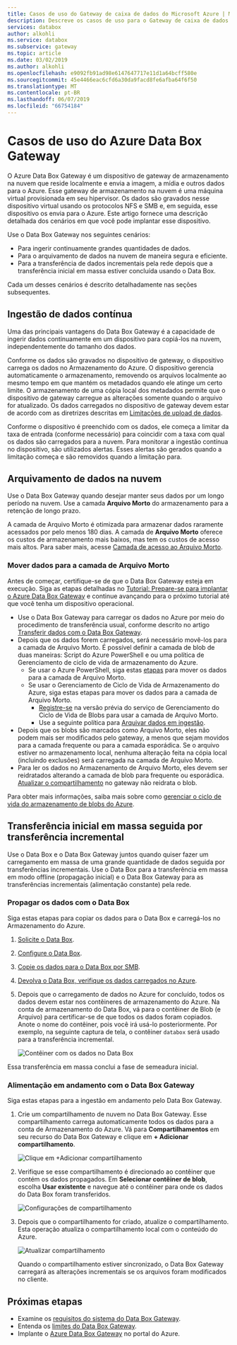 ```yaml
---
title: Casos de uso do Gateway de caixa de dados do Microsoft Azure | Microsoft Docs
description: Descreve os casos de uso para o Gateway de caixa de dados do Azure, uma solução de armazenamento de solução de virtualização que permite transferir dados para o Azure
services: databox
author: alkohli
ms.service: databox
ms.subservice: gateway
ms.topic: article
ms.date: 03/02/2019
ms.author: alkohli
ms.openlocfilehash: e9092fb91ad98e6147647717e11d1a64bcff580e
ms.sourcegitcommit: 45e4466eac6cfd6a30da9facd8fe6afba64f6f50
ms.translationtype: MT
ms.contentlocale: pt-BR
ms.lasthandoff: 06/07/2019
ms.locfileid: "66754184"
---
```

# <a name="use-cases-for-azure-data-box-gateway"></a>Casos de uso do Azure Data Box Gateway

O Azure Data Box Gateway é um dispositivo de gateway de armazenamento na nuvem que reside localmente e envia a imagem, a mídia e outros dados para o Azure. Esse gateway de armazenamento na nuvem é uma máquina virtual provisionada em seu hipervisor. Os dados são gravados nesse dispositivo virtual usando os protocolos NFS e SMB e, em seguida, esse dispositivo os envia para o Azure. Este artigo fornece uma descrição detalhada dos cenários em que você pode implantar esse dispositivo.

Use o Data Box Gateway nos seguintes cenários:

- Para ingerir continuamente grandes quantidades de dados.
- Para o arquivamento de dados na nuvem de maneira segura e eficiente.
- Para a transferência de dados incrementais pela rede depois que a transferência inicial em massa estiver concluída usando o Data Box.

Cada um desses cenários é descrito detalhadamente nas seções subsequentes.


## <a name="continuous-data-ingestion"></a>Ingestão de dados contínua

Uma das principais vantagens do Data Box Gateway é a capacidade de ingerir dados continuamente em um dispositivo para copiá-los na nuvem, independentemente do tamanho dos dados.

Conforme os dados são gravados no dispositivo de gateway, o dispositivo carrega os dados no Armazenamento do Azure. O dispositivo gerencia automaticamente o armazenamento, removendo os arquivos localmente ao mesmo tempo em que mantém os metadados quando ele atinge um certo limite. O armazenamento de uma cópia local dos metadados permite que o dispositivo de gateway carregue as alterações somente quando o arquivo for atualizado. Os dados carregados no dispositivo de gateway devem estar de acordo com as diretrizes descritas em [Limitações de upload de dados](data-box-gateway-limits.md#data-upload-caveats).

Conforme o dispositivo é preenchido com os dados, ele começa a limitar da taxa de entrada (conforme necessário) para coincidir com a taxa com qual os dados são carregados para a nuvem. Para monitorar a ingestão contínua no dispositivo, são utilizados alertas. Esses alertas são gerados quando a limitação começa e são removidos quando a limitação para.

## <a name="cloud-archival-of-data"></a>Arquivamento de dados na nuvem

Use o Data Box Gateway quando desejar manter seus dados por um longo período na nuvem. Use a camada **Arquivo Morto** do armazenamento para a retenção de longo prazo.

A camada de Arquivo Morto é otimizada para armazenar dados raramente acessados por pelo menos 180 dias. A camada de **Arquivo Morto** oferece os custos de armazenamento mais baixos, mas tem os custos de acesso mais altos. Para saber mais, acesse [Camada de acesso ao Arquivo Morto](/azure/storage/blobs/storage-blob-storage-tiers#archive-access-tier).

### <a name="move-data-to-archive-tier"></a>Mover dados para a camada de Arquivo Morto

Antes de começar, certifique-se de que o Data Box Gateway esteja em execução. Siga as etapas detalhadas no [Tutorial: Prepare-se para implantar o Azure Data Box Gateway](data-box-gateway-deploy-prep.md) e continue avançando para o próximo tutorial até que você tenha um dispositivo operacional.

- Use o Data Box Gateway para carregar os dados no Azure por meio do procedimento de transferência usual, conforme descrito no artigo [Transferir dados com o Data Box Gateway](data-box-gateway-deploy-add-shares.md).
- Depois que os dados forem carregados, será necessário movê-los para a camada de Arquivo Morto. É possível definir a camada de blob de duas maneiras: Script do Azure PowerShell e ou uma política de Gerenciamento de ciclo de vida de armazenamento do Azure.  
    - Se usar o Azure PowerShell, siga estas [etapas](/azure/databox/data-box-how-to-set-data-tier#use-azure-powershell-to-set-the-blob-tier) para mover os dados para a camada de Arquivo Morto.
    - Se usar o Gerenciamento de Ciclo de Vida de Armazenamento do Azure, siga estas etapas para mover os dados para a camada de Arquivo Morto.
        - [Registre-se](/azure/storage/common/storage-lifecycle-management-concepts) na versão prévia do serviço de Gerenciamento do Ciclo de Vida de Blobs para usar a camada de Arquivo Morto.
        - Use a seguinte política para [Arquivar dados em ingestão](/azure/storage/blobs/storage-lifecycle-management-concepts#archive-data-at-ingest).
- Depois que os blobs são marcados como Arquivo Morto, eles não podem mais ser modificados pelo gateway, a menos que sejam movidos para a camada frequente ou para a camada esporádica. Se o arquivo estiver no armazenamento local, nenhuma alteração feita na cópia local (incluindo exclusões) será carregada na camada de Arquivo Morto.
- Para ler os dados no Armazenamento de Arquivo Morto, eles devem ser reidratados alterando a camada de blob para frequente ou esporádica. [Atualizar o compartilhamento](data-box-gateway-manage-shares.md#refresh-shares) no gateway não reidrata o blob.

Para obter mais informações, saiba mais sobre como [gerenciar o ciclo de vida do armazenamento de blobs do Azure](/azure/storage/common/storage-lifecycle-management-concepts).

## <a name="initial-bulk-transfer-followed-by-incremental-transfer"></a>Transferência inicial em massa seguida por transferência incremental

Use o Data Box e o Data Box Gateway juntos quando quiser fazer um carregamento em massa de uma grande quantidade de dados seguida por transferências incrementais. Use o Data Box para a transferência em massa em modo offline (propagação inicial) e o Data Box Gateway para as transferências incrementais (alimentação constante) pela rede.

### <a name="seed-the-data-with-data-box"></a>Propagar os dados com o Data Box

Siga estas etapas para copiar os dados para o Data Box e carregá-los no Armazenamento do Azure.

1. [Solicite o Data Box](/azure/databox/data-box-deploy-ordered).
2. [Configure o Data Box](/azure/databox/data-box-deploy-set-up).
3. [Copie os dados para o Data Box por SMB](/azure/databox/data-box-deploy-copy-data).
4. [Devolva o Data Box, verifique os dados carregados no Azure](/azure/databox/data-box-deploy-picked-up).
5. Depois que o carregamento de dados no Azure for concluído, todos os dados devem estar nos contêineres de armazenamento do Azure. Na conta de armazenamento do Data Box, vá para o contêiner de Blob (e Arquivo) para certificar-se de que todos os dados foram copiados. Anote o nome do contêiner, pois você irá usá-lo posteriormente. Por exemplo, na seguinte captura de tela, o contêiner `databox` será usado para a transferência incremental.

    ![Contêiner com os dados no Data Box](media/data-box-gateway-use-cases/data-container1.png)

Essa transferência em massa conclui a fase de semeadura inicial.

### <a name="ongoing-feed-with-data-box-gateway"></a>Alimentação em andamento com o Data Box Gateway

Siga estas etapas para a ingestão em andamento pelo Data Box Gateway.

1. Crie um compartilhamento de nuvem no Data Box Gateway. Esse compartilhamento carrega automaticamente todos os dados para a conta de Armazenamento do Azure. Vá para **Compartilhamentos** em seu recurso do Data Box Gateway e clique em **+ Adicionar compartilhamento**.

    ![Clique em +Adicionar compartilhamento](media/data-box-gateway-use-cases/add-share1.png)

2. Verifique se esse compartilhamento é direcionado ao contêiner que contém os dados propagados. Em **Selecionar contêiner de blob**, escolha **Usar existente** e navegue até o contêiner para onde os dados do Data Box foram transferidos.

    ![Configurações de compartilhamento](media/data-box-gateway-use-cases/share-settings-select-existing-container1.png)

3. Depois que o compartilhamento for criado, atualize o compartilhamento. Esta operação atualiza o compartilhamento local com o conteúdo do Azure.

    ![Atualizar compartilhamento](media/data-box-gateway-use-cases/refresh-share1.png)

    Quando o compartilhamento estiver sincronizado, o Data Box Gateway carregará as alterações incrementais se os arquivos foram modificados no cliente.

## <a name="next-steps"></a>Próximas etapas

- Examine os [requisitos do sistema do Data Box Gateway](data-box-gateway-system-requirements.md).
- Entenda os [limites do Data Box Gateway](data-box-gateway-limits.md).
- Implante o [Azure Data Box Gateway](data-box-gateway-deploy-prep.md) no portal do Azure.